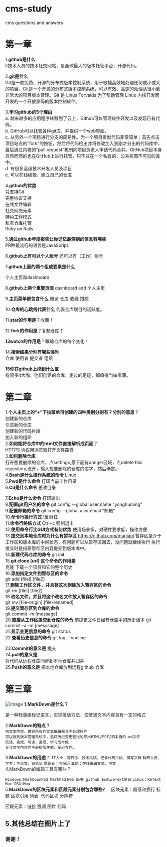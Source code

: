 # cms-study
cms questions and answers

# 第一章  
1.**github是什么**   
it技术人员的技术社交网站，是全球最大的版本托管平台，开源代码。

2.**git是什么**   
Git是一款免费、开源的分布式版本控制系统，用于敏捷高效地处理任何或小或大的项目。Git是一个开源的分布式版本控制系统，可以有效、高速的处理从很小到非常大的项目版本管理。Git 是 Linus Torvalds 为了帮助管理 Linux 内核开发而开发的一个开放源码的版本控制软件。

3.**学习github的5个理由**   
a.	越来越多的应用程序转移到了云上，Github可以管理软件开发以及发现已有代码。   
b.	GitHub可以托管各种git库，并提供一个web界面。   
c.	从另外一个项目进行分支的简易性。为一个项目贡献代码非常简单：首先点击项目站点的“fork”的按钮，然后将代码检出并将修改加入到刚才分出的代码库中，最后通过内建的“pull request”机制向项目负责人申请代码合并。GitHub项目本身自然而然的也在GitHub上进行托管，只不过在一个私有的，公共视图不可见的库中。   
d.	有很多高级技术开发人员及项目   
e.	可以在线编辑，建立自己的仓库

4.**github的优势**   
只支持Git  
完整协议支持  
在线文件编辑  
社交网络元素  
特色工作模式  
私有仓库托管  
 Ruby on Rails  
 
5.**通过github年度报告让你记忆最深刻的信息有哪些**   
PR种最流行的语言是JavaScript.

6.**github上有可以个人账号**        还可以有（工作）账号   

7.**github上面的两个组成要素是什么**

个人主页和dashboard 

8.**github上两个重要页面** 
dashboard and 个人主页

9.**主页菜单都包含什么** 概览 仓库 收藏 跟踪

10.**仓库的心跳线代表什么**
代表仓库项目的活跃度。

11.**star的作用是**？收藏！

12.**fork的作用是**？复制仓库！

**13watch的作用是**？跟踪仓库的每个变化！

14.**搜索结果分别有哪些类别**  
仓库 使用者 提交者 组织

**15你在github上挖到什么宝**   
有很多it大咖，他们创建的仓库，走过的足迹，都值得当做宝藏。


# 第二章  
1.**个人主页上的“+”下拉菜单可创建的四种类别分别有？分别的意思**？   
创建新的仓库   
引进新的仓库      
创建新的代码片段   
加入新的组织  
2.**如何能将仓库中的html文件直接解析成页面**？   
  HTTPS 协议用浏览器打开文件路径  
3.**如何删除仓库**  
打开想要删除的仓库，点settings,最下面有danger区域，点delete this repository,点开，输入想要删除的仓库的名字，然后确定。   
4.**Bash是什么操作系统的命令** Linux  
5.**Pwd是什么命令** 打印当前工作目录  
6.**Cd是什么命令** 更改目录     

7.**Echo是什么命令** 打印输出  
8.**配置git用户名的命令** git config --global user.name "yonghuming"  
9.**配置邮箱的命令** git config --global user.email "邮箱"  
10.**命令行换行方式** \反斜杠  
11.**命令行终结方式** Ctrl+c 强制退出  
12.**使用命令行比GUI方式有何优势** 使用场景多，对硬件要求低，操作方便  
13.**提交到本地仓库时为什么有暂存区**
https://github.com/maqianl
暂存区是介于工作区和版本库的中间状态，有问题可以从暂存区回去，没问题就继续执行
执行提交时是指将暂存区内容提交到版本库中。  
14.**新建代码仓库的命令**    git init    
15.**git clone [url] 这个命令的作用是**   
克隆 下载一个项目和它的整个历史   
16.**添加指定文件到暂存区的命令**    
   git add [filel] [file2]   
17.**删除工作区文件，并且将这次删除放入暂存区的命令**     
git rm [filel] [file2]   
18.**改名文件，并且将这个改名文件放入暂存区的命令**     
git mv [file-origin] [file-renamed]   
19.**提交暂存区到仓库的命令**   
git commit -m [message]   
20.**直接从工作区提交到仓库的命令**    前提该文件已经有仓库中的历史版本
git commit -a -m [messsage]   
21.**显示变更信息的命令** git status   
22.**查看历史信息的命令** git log     --oneline   

23.**Commit的意义是**   提交   
24.**pull的意义是**   
将代码从远程仓库同步到本地仓库并归并  
25.**Push的意义是**
把本地仓库放到远程github 仓库


# 第三章
![image](http://7xjtx2.com1.z0.glb.clouddn.com/media/userheader/17-05-09/gQiRh9JiM7KrZmQxxKyan3.jpg)
**1.MarkDown是什么？**  

是一种轻量级标记语言，实现排版方法，使普通文本内容具有一定的格式     

2.**MarkDown的特点？**   
`纯文本内容，兼容所有的文本编辑器与字处理软件`    
`可以放到版本管理系统中，追踪历史变更轻松的导出HTML/PDF/和本身的.md文件`  
`简洁、高效、可读、直观、学习成本低`  
`专注文字内容而不是排版样式，安心写作。`    

3.**MarkDown的用途**？
`IT人士：写日志、技术文稿、记录代码片段、撰写文档`
`科研人员、学生：写论文，记笔记`
`求职者：写简历`
`其他：在线编辑文章，博文`  
4.MarkDown的编辑工具有哪些？

`Windows:MarkDownPad MarkPad`
`Web:简书 github 有道云eText笔记`
`Linux：ReText`
`Mac OSX:Mou`     
5.**MarkDown的区块元素和区段元素分别包含哪些?**    
区块元素：段落和换行 标题 区块引用 列表  代码区块 分隔符    

区段元素：链接 强调 图片 代码   




## 5.其他总结在图片上了        
### 谢谢！
